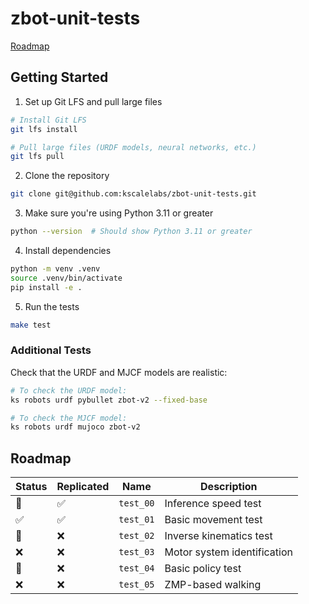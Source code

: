 # zbot-unit-tests

[Roadmap](https://github.com/orgs/kscalelabs/projects/20/views/1)

## Getting Started

1. Set up Git LFS and pull large files

```bash
# Install Git LFS
git lfs install

# Pull large files (URDF models, neural networks, etc.)
git lfs pull
```

2. Clone the repository

```bash
git clone git@github.com:kscalelabs/zbot-unit-tests.git
```

3. Make sure you're using Python 3.11 or greater

```bash
python --version  # Should show Python 3.11 or greater
```

4. Install dependencies

```bash
python -m venv .venv
source .venv/bin/activate
pip install -e .
```

5. Run the tests

```bash
make test
```

### Additional Tests

Check that the URDF and MJCF models are realistic:

```bash
# To check the URDF model:
ks robots urdf pybullet zbot-v2 --fixed-base

# To check the MJCF model:
ks robots urdf mujoco zbot-v2
```

## Roadmap

| Status | Replicated | Name      | Description                 |
| ------ | ---------- | --------- | --------------------------- |
| 🚧     | ✅         | `test_00` | Inference speed test        |
| ✅     | ✅         | `test_01` | Basic movement test         |
| 🚧     | ❌         | `test_02` | Inverse kinematics test     |
| ❌     | ❌         | `test_03` | Motor system identification |
| 🚧     | ❌         | `test_04` | Basic policy test           |
| ❌     | ❌         | `test_05` | ZMP-based walking           |
